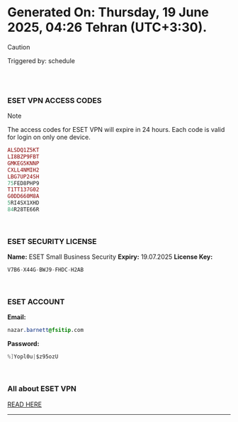 # Generated On: Thursday, 19 June 2025, 04:26 Tehran (UTC+3:30).

> [!CAUTION]
> Triggered by: schedule

<br><br>

### ESET VPN ACCESS CODES

> [!NOTE]
> The access codes for ESET VPN will expire in 24 hours.
> Each code is valid for login on only one device.

```ruby
ALSDQ1Z5KT
LI8BZP9FBT
GMKEG5KNNP
CXLL4NMIH2
LBG7UP24SH
75FED8PHP9
T1TT137G02
G0DD660M8A
5RI4SX1XHD
84R28TE66R
```

<br>

### ESET SECURITY LICENSE

**Name:** ESET Small Business Security
**Expiry:** 19.07.2025
**License Key:**

```POV-Ray SDL
V7B6-X44G-BWJ9-FHDC-H2AB
```

<br>

### ESET ACCOUNT

**Email:**

```CSS
nazar.barnett@fsitip.com
```

**Password:**

```POV-Ray SDL
%]Yopl0u|$z95ozU
```

<br>

### All about ESET VPN

[READ HERE](https://t.me/F_NiREvil/2113)

---

<br><br>

